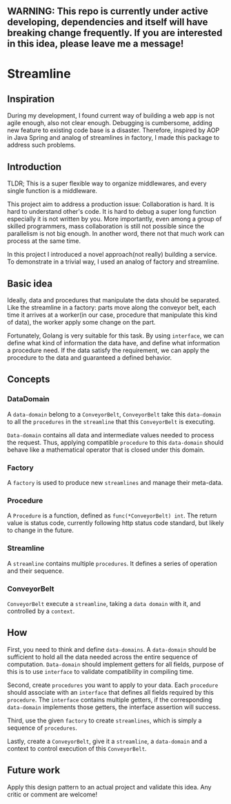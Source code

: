 ## WARNING: This repo is currently under active developing, dependencies and itself will have breaking change frequently. If you are interested in this idea, please leave me a message!
# Streamline
## Inspiration
During my development, I found current way of building a web app is not agile enough, also not clear enough. Debugging is cumbersome, adding new feature to existing code base is a disaster. Therefore, inspired by AOP in Java Spring and analog of streamlines in factory, I made this package to address such problems.

## Introduction
TLDR; This is a super flexible way to organize middlewares, and every single function is a middleware.

This project aim to address a production issue: Collaboration is hard. It is hard to understand other's code. It is hard to debug a super long function especially it is not written by you. More importantly, even among a group of skilled programmers, mass collaboration is still not possible since the parallelism is not big enough. In another word, there not that much work can process at the same time.

In this project I introduced a novel approach(not really) building a service. To demonstrate in a trivial way, I used an analog of factory and streamline.

## Basic idea
Ideally, data and procedures that manipulate the data should be separated. Like the streamline in a factory: parts move along the conveyor belt, each time it arrives at a worker(in our case, procedure that manipulate this kind of data), the worker apply some change on the part.

Fortunately, Golang is very suitable for this task. By using `interface`, we can define what kind of information the data have, and define what information a procedure need. If the data satisfy the requirement, we can apply the procedure to the data and guaranteed a defined behavior.

## Concepts
### DataDomain
A `data-domain` belong to a `ConveyorBelt`, `ConveyorBelt` take this `data-domain` to all the `procedures` in the `streamline` that this `ConveyorBelt` is executing.

`Data-domain` contains all data and intermediate values needed to process the request. Thus, applying compatible `procedure` to this `data-domain` should behave like a mathematical operator that is closed under this domain.
### Factory
A `factory` is used to produce new `streamlines` and manage their meta-data.

### Procedure
A `Procedure` is a function, defined as `func(*ConveyorBelt) int`. The return value is status code, currently following http status code standard, but likely to change in the future.

### Streamline
A `streamline` contains multiple `procedures`. It defines a series of operation and their sequence.
### ConveyorBelt
`ConveyorBelt` execute a `streamline`, taking a `data domain` with it, and controlled by a `context`.

## How
First, you need to think and define `data-domains`. A `data-domain` should be sufficient to hold all the data needed across the entire sequence of computation. `Data-domain` should implement getters for all fields, purpose of this is to use `interface` to validate compatibility in compiling time.

Second, create `procedures` you want to apply to your data. Each `procedure` should associate with an `interface` that defines all fields required by this `procedure`. The `interface` contains multiple getters, if the corresponding `data-domain` implements those getters, the interface assertion will success.

Third, use the given `factory` to create `streamlines`, which is simply a sequence of `procedures`.

Lastly, create a `ConveyorBelt`, give it a `streamline`, a `data-domain` and a context to control execution of this `ConveyorBelt`.

## Future work
Apply this design pattern to an actual project and validate this idea. Any critic or comment are welcome!
